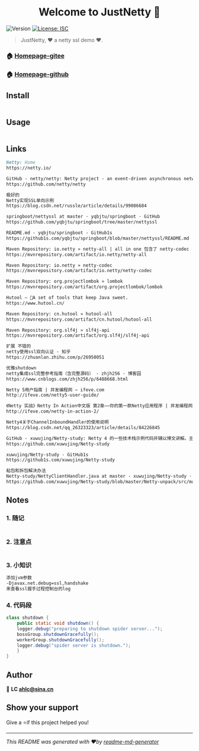 <h1 align="center">Welcome to JustNetty 👋</h1>
<p>
  <img alt="Version" src="https://img.shields.io/badge/version-1.0.0-blue.svg?cacheSeconds=2592000" />
  <a href="#" target="_blank">
    <img alt="License: ISC" src="https://img.shields.io/badge/License-ISC-yellow.svg" />
  </a>
</p>

> JustNetty, ❤ a netty ssl demo ❤.

### 🏠 [Homepage-gitee](https://gitee.com/ahviplc/JustNetty)

### 🏠 [Homepage-github](https://github.com/ahviplc/JustNetty)

## Install

```markdown

```

## Usage

```sh

```

## Links

```markdown
Netty: Home
https://netty.io/

GitHub - netty/netty: Netty project - an event-driven asynchronous network application framework
https://github.com/netty/netty

极好的
Netty实现SSL单向示例
https://blog.csdn.net/russle/article/details/99086684

springboot/nettyssl at master · yqbjtu/springboot · GitHub
https://github.com/yqbjtu/springboot/tree/master/nettyssl

README.md - yqbjtu/springboot - GitHub1s
https://github1s.com/yqbjtu/springboot/blob/master/nettyssl/README.md

Maven Repository: io.netty » netty-all | all in one 包含了 netty-codec
https://mvnrepository.com/artifact/io.netty/netty-all

Maven Repository: io.netty » netty-codec
https://mvnrepository.com/artifact/io.netty/netty-codec

Maven Repository: org.projectlombok » lombok
https://mvnrepository.com/artifact/org.projectlombok/lombok

Hutool — 🍬A set of tools that keep Java sweet.
https://www.hutool.cn/

Maven Repository: cn.hutool » hutool-all
https://mvnrepository.com/artifact/cn.hutool/hutool-all

Maven Repository: org.slf4j » slf4j-api
https://mvnrepository.com/artifact/org.slf4j/slf4j-api

扩展 不错的
netty使用ssl双向认证 - 知乎
https://zhuanlan.zhihu.com/p/26950051

优雅shutdown
netty集成ssl完整参考指南（含完整源码） - zhjh256 - 博客园
https://www.cnblogs.com/zhjh256/p/6488668.html

Netty 5用户指南 | 并发编程网 – ifeve.com
http://ifeve.com/netty5-user-guide/

《Netty 实战》Netty In Action中文版 第2章——你的第一款Netty应用程序 | 并发编程网 – ifeve.com
http://ifeve.com/netty-in-action-2/

Netty4关于ChannelInboundHandler的使用说明
https://blog.csdn.net/qq_26323323/article/details/84226845

GitHub - xuwujing/Netty-study: Netty 4 的一些技术栈示例代码并辅以博文讲解。主要包括入门的demo，粘包和拆包解决办法，心跳测试，http服务的实现，client重连机制，TCP滑动窗口、protobuf协议传输等相关技术。
https://github.com/xuwujing/Netty-study

xuwujing/Netty-study - GitHub1s
https://github1s.com/xuwujing/Netty-study

粘包和拆包解决办法
Netty-study/NettyClientHandler.java at master · xuwujing/Netty-study · GitHub
https://github.com/xuwujing/Netty-study/blob/master/Netty-unpack/src/main/java/com/pancm/netty/client/NettyClientHandler.java
```

## Notes

### 1. 随记

```markdown

```

### 2. 注意点

```markdown

```

### 3. 小知识

```markdown
添加jvm参数 
-Djavax.net.debug=ssl,handshake 
来查看ssl握手过程控制台的log
```

### 4. 代码段

```java
class shutdown {
	public static void shutdown() {  
    logger.debug("preparing to shutdown spider server...");
    bossGroup.shutdownGracefully();
    workerGroup.shutdownGracefully();  
    logger.debug("spider server is shutdown.");
    }
}
```

## Author

👤 **LC ahlc@sina.cn**

## Show your support

Give a ⭐️if this project helped you!

***

_This README was generated with ❤️by
[readme-md-generator](https://github.com/kefranabg/readme-md-generator)_
